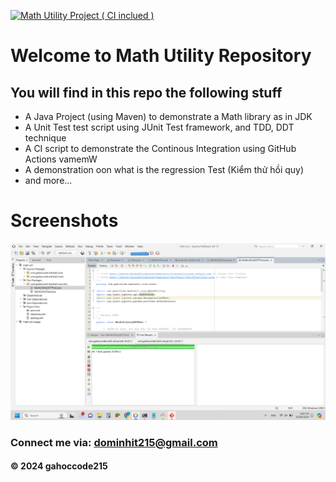 [![Math Utility Project ( CI inclued )](https://github.com/gahoccode215/math-util/actions/workflows/maven.yml/badge.svg?branch=main)](https://github.com/gahoccode215/math-util/actions/workflows/maven.yml)

# Welcome to Math Utility Repository

## You will find in this repo the following stuff

* A Java Project (using Maven) to demonstrate a Math library as in JDK
* A Unit Test test script using JUnit Test framework, and TDD, DDT technique
* A CI script to demonstrate the Continous Integration using GitHub Actions vamemW
* A demonstration oon what is the regression Test (Kiểm thử hồi quy)
* and more...

# Screenshots
![Source code and test script](https://github.com/gahoccode215/math-util/blob/main/screenshots/Screenshot%202024-06-05%20180550.png)

### Connect me via: dominhit215@gmail.com

#### &#169; 2024 gahoccode215